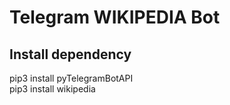 # Telegram WIKIPEDIA Bot
## Install dependency

pip3 install pyTelegramBotAPI\
pip3 install wikipedia
